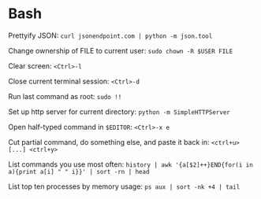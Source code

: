 # Bash

Prettyify JSON: `curl jsonendpoint.com | python -m json.tool`

Change ownership of FILE to current user: `sudo chown -R $USER FILE`

Clear screen: `<Ctrl>-l`

Close current terminal session: `<Ctrl>-d`

Run last command as root: `sudo !!`

Set up http server for current directory: `python -m SimpleHTTPServer`

Open half-typed command in `$EDITOR`: `<Ctrl>-x e`

Cut partial command, do something else, and paste it back in: `<ctrl+u> [...] <ctrl+y>`

List commands you use most often: `history | awk '{a[$2]++}END{for(i in a){print a[i] " " i}}' | sort -rn | head`

List top ten processes by memory usage: `ps aux | sort -nk +4 | tail`
